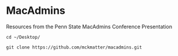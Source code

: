# MacAdmins
Resources from the Penn State MacAdmins Conference Presentation

```
cd ~/Desktop/

git clone https://github.com/mckmatter/macadmins.git
```

